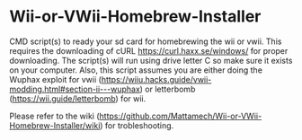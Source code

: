 # Wii-or-VWii-Homebrew-Installer
CMD script(s) to ready your sd card for homebrewing the wii or vwii.
This requires the downloading of cURL https://curl.haxx.se/windows/ for proper downloading.
The script(s) will run using drive letter C so make sure it exists on your computer. 
Also, this script assumes you are either doing the Wuphax exploit for vwii (https://wiiu.hacks.guide/vwii-modding.html#section-ii---wuphax) or letterbomb (https://wii.guide/letterbomb) for wii.


Please refer to the wiki (https://github.com/Mattamech/Wii-or-VWii-Homebrew-Installer/wiki) for trobleshooting.



